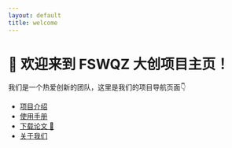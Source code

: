 ```yaml
---
layout: default
title: welcome
---
```


# 🎉 欢迎来到 FSWQZ 大创项目主页！

我们是一个热爱创新的团队，这里是我们的项目导航页面👇

- [项目介绍](about.md)
- [使用手册](docs/guide.md)
- [下载论文 📄](docs/paper.pdf)
- [关于我们](docs/about.md)
